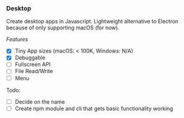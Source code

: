 ### Desktop
Create desktop apps in Javascript. Lightweight alternative to Electron because of only supporting macOS (for now).

*Features*
 - [x] Tiny App sizes (macOS: < 100K, Windows: N/A)
 - [x] Debuggable
 - [ ] Fullscreen API
 - [ ] File Read/Write
 - [ ] Menu

Todo:
 - [ ] Decide on the name
 - [ ] Create npm module and cli that gets basic functionality working
